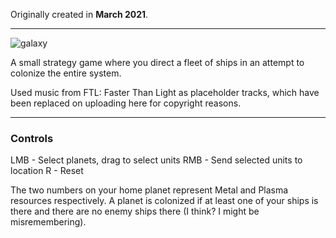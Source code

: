 Originally created in **March 2021**.

---

![galaxy](https://github.com/Klehrik/Galaxy/assets/78520710/f38b6880-eb8f-45c7-bfed-09230296d332)


A small strategy game where you direct a fleet of ships in an attempt to colonize the entire system.

Used music from FTL: Faster Than Light as placeholder tracks, which have been replaced on uploading here for copyright reasons.

---

### Controls

LMB - Select planets, drag to select units
RMB - Send selected units to location
R - Reset

The two numbers on your home planet represent Metal and Plasma resources respectively.
A planet is colonized if at least one of your ships is there and there are no enemy ships there (I think? I might be misremembering).
